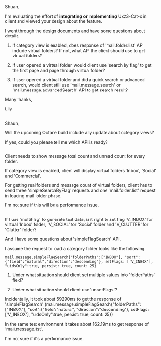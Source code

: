 ##
Shuan,

I'm evaluating the effort of **integrating or implementing** Ux23-Cat-x in client and viewed your design about the feature.

I went through the design documents and have some questions about details.

1. If category view is enabled, does response of 'mail.folder.list' API include virtual folders?
   If not, what API the client should use to get virtual folders? 

2. If user opened a virtual folder, would client use 'search by flag' to get the first page and page through virtual folder?

3. If user opened a virtual folder and did a quick search or advanced search, would client still use 'mail.message.search' or 'mail.message.advancedSearch' API to get search result?

Many thanks,

Lily

##
Shaun,

Will the upcoming Octane build include any update about category views?

If yes, could you please tell me which API is ready?

##
Client needs to show message total count and unread count for every folder.

If category view is enabled, client will display virtual folders 'Inbox', 'Social' and 'Commercial'.

For getting real folders and message count of virtual folders, client has to send three 'simpleSearchByFlag' requests and one 'mail.folder.list' request in loading mail folder phase.

I'm not sure if this will be a performance issue.

##
If I use 'multiFlag' to generate test data, is it right to set flag 'V_INBOX' for virtual 'Inbox' folder, 'V_SOCIAL' for 'Social' folder and 'V_CLUTTER' for 'Clutter' folder?
 
And I have some questions about 'simpleFlagSearch' API.
 
I assume the request to load a category folder looks like the following.
 
`mail.message.simpleFlagSearch{"folderPaths":["INBOX"], "sort":{"field":"natural","direction":"descending"}, setFlags: ['V_INBOX'], "uidsOnly":true, persist: true, count: 25}`
 
1. Under what situation should client set multiple values into 'folderPaths' field?
 
2. Under what situation should client use 'unsetFlags'?
 
Incidentally, it took about 59290ms to get the response of 'simpleFlagSearch' (mail.message.simpleFlagSearch{"folderPaths":["INBOX"], "sort":{"field":"natural",
"direction":"descending"}, setFlags: ['V_INBOX'], "uidsOnly":true, persist: true, count: 25})

In the same test environment it takes about 162.19ms to get response of 'mail.message.list'.

I'm not sure if it's a performance issue.

